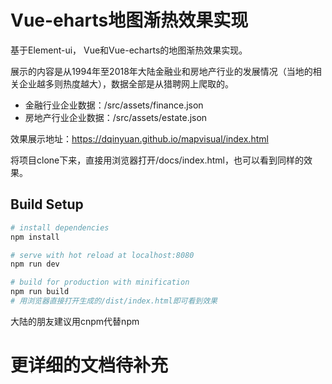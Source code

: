 # Vue-eharts地图渐热效果实现

基于Element-ui， Vue和Vue-echarts的地图渐热效果实现。

展示的内容是从1994年至2018年大陆金融业和房地产行业的发展情况（当地的相关企业越多则热度越大），数据全部是从猎聘网上爬取的。

- 金融行业企业数据：/src/assets/finance.json
- 房地产行业企业数据：/src/assets/estate.json

效果展示地址：https://dqinyuan.github.io/mapvisual/index.html

将项目clone下来，直接用浏览器打开/docs/index.html，也可以看到同样的效果。



## Build Setup

``` bash
# install dependencies
npm install

# serve with hot reload at localhost:8080
npm run dev

# build for production with minification
npm run build
# 用浏览器直接打开生成的/dist/index.html即可看到效果
```

大陆的朋友建议用cnpm代替npm



# 更详细的文档待补充



